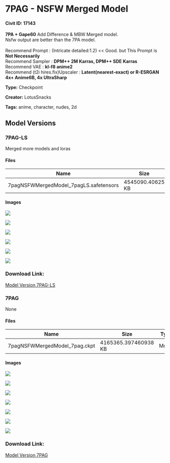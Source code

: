 # 7PAG - NSFW Merged Model

#### Civit ID: 17143

<p><strong>7PA + Gape60</strong> Add Difference &amp; MBW Merged model. <br />Nsfw output are better than the 7PA model.<br /><br />Recommend Prompt : (Intricate detailed:1.2) &lt;&lt; Good. but This Prompt is <strong>Not Necessarily</strong><br />Recommend Sampler : <strong>DPM++ 2M Karras, DPM++ SDE Karras </strong><br />Recommend VAE : <strong>kl-f8 anime2</strong><br />Recommend (t2i hires.fix)Upscaler : <strong>Latent(nearest-exact) or R-ESRGAN 4x+ Anime6B, 4x UltraSharp</strong></p>

**Type:** Checkpoint

**Creator:** LotusSnacks

**Tags:** anime, character, nudes, 2d

## Model Versions

### 7PAG-LS

<p>Merged more models and loras</p>

#### Files

| Name | Size | Type | Format | Download Url | AutoV1 | AutoV2 | SHA256 | CRC32 | BLAKE3 |
| --- | --- | --- | --- | --- | --- | --- | --- | --- | --- |
| 7pagNSFWMergedModel_7pagLS.safetensors | 4545090.40625 KB | Model | SafeTensor | https://civitai.com/api/download/models/88900 | 33F1ED35 | D68F97A54C | D68F97A54C2091B12B65F5B5DBACF3AED9C158430BC7BB4DA196754319AE6AAD | E85DA69A | 56C87381482CD2D478631A8EFF580C375CF83F1CA302D40CF12EFFEF31ACD7B0 |

#### Images

<p><img src="https://image.civitai.com/xG1nkqKTMzGDvpLrqFT7WA/b2944845-71ac-4dd2-9602-e062a4f8d3d7/width=450/1024007.jpeg" /></p>

<p><img src="https://image.civitai.com/xG1nkqKTMzGDvpLrqFT7WA/5955217e-190c-43cd-b37c-cb4924b194ae/width=450/1024010.jpeg" /></p>

<p><img src="https://image.civitai.com/xG1nkqKTMzGDvpLrqFT7WA/258d0eef-6e71-4602-a5c8-6b9f868f832e/width=450/1024019.jpeg" /></p>

<p><img src="https://image.civitai.com/xG1nkqKTMzGDvpLrqFT7WA/2d5c17f6-e35c-4120-ace0-c517346d85c0/width=450/1024006.jpeg" /></p>

<p><img src="https://image.civitai.com/xG1nkqKTMzGDvpLrqFT7WA/fc97084b-cc51-4181-b666-99bb7a648e04/width=450/1024009.jpeg" /></p>

<p><img src="https://image.civitai.com/xG1nkqKTMzGDvpLrqFT7WA/d9d18879-23de-4f6c-90bf-bb7e53015efc/width=450/1024008.jpeg" /></p>

### Download Link:

[Model Version 7PAG-LS](https://civitai.com/api/download/models/88900)

### 7PAG

None

#### Files

| Name | Size | Type | Format | Download Url | AutoV1 | AutoV2 | SHA256 | CRC32 | BLAKE3 |
| --- | --- | --- | --- | --- | --- | --- | --- | --- | --- |
| 7pagNSFWMergedModel_7pag.ckpt | 4165365.397460938 KB | Model | PickleTensor | https://civitai.com/api/download/models/20240 | 8CB6E1B3 | C079E049A4 | C079E049A4622924B1CB5A473132D02439746888686C7C09F58DDA0241A6EA7A | 1EFDE86E | A36F98DA33066AAB323AE24577D88899ABF4476B8E3237C0083EE43D34700212 |

#### Images

<p><img src="https://image.civitai.com/xG1nkqKTMzGDvpLrqFT7WA/8a267068-813c-4995-cd0a-919b92293700/width=450/214111.jpeg" /></p>

<p><img src="https://image.civitai.com/xG1nkqKTMzGDvpLrqFT7WA/e259865c-11a0-4539-eccf-fa99b2adbd00/width=450/214110.jpeg" /></p>

<p><img src="https://image.civitai.com/xG1nkqKTMzGDvpLrqFT7WA/87ce8da7-a0c8-47d9-6a51-5c7e69da5100/width=450/214106.jpeg" /></p>

<p><img src="https://image.civitai.com/xG1nkqKTMzGDvpLrqFT7WA/4be5d119-79af-41c9-d551-61185fb0c900/width=450/214105.jpeg" /></p>

<p><img src="https://image.civitai.com/xG1nkqKTMzGDvpLrqFT7WA/d1b5ac55-b578-4277-52d4-7abf11f88400/width=450/214109.jpeg" /></p>

<p><img src="https://image.civitai.com/xG1nkqKTMzGDvpLrqFT7WA/826c1ffe-8d32-4797-a9b2-629b8a21f900/width=450/214108.jpeg" /></p>

<p><img src="https://image.civitai.com/xG1nkqKTMzGDvpLrqFT7WA/112a2645-56ad-483d-5f0b-813a709d9100/width=450/214107.jpeg" /></p>

### Download Link:

[Model Version 7PAG](https://civitai.com/api/download/models/20240)

